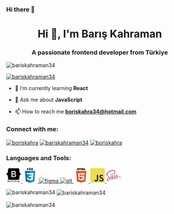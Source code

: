 ### Hi there 👋
<h1 align="center">Hi 👋, I'm Barış Kahraman</h1>
<h3 align="center">A passionate frontend developer from Türkiye</h3>

<p align="left"> <img src="https://komarev.com/ghpvc/?username=bariskahraman34&label=Profile%20views&color=0e75b6&style=flat" alt="bariskahraman34" /> </p>

<p align="left"> <a href="https://github.com/ryo-ma/github-profile-trophy"><img src="https://github-profile-trophy.vercel.app/?username=bariskahraman34" alt="bariskahraman34" /></a> </p>

- 🌱 I’m currently learning **React**

- 💬 Ask me about **JavaScript**

- 📫 How to reach me **boriskahra34@hotmail.com**

<h3 align="left">Connect with me:</h3>
<p align="left">
<a href="https://twitter.com/boriskahra" target="blank"><img align="center" src="https://raw.githubusercontent.com/rahuldkjain/github-profile-readme-generator/master/src/images/icons/Social/twitter.svg" alt="boriskahra" height="30" width="40" /></a>
<a href="https://linkedin.com/in/bariskahraman34" target="blank"><img align="center" src="https://raw.githubusercontent.com/rahuldkjain/github-profile-readme-generator/master/src/images/icons/Social/linked-in-alt.svg" alt="bariskahraman34" height="30" width="40" /></a>
<a href="https://instagram.com/boriskahra" target="blank"><img align="center" src="https://raw.githubusercontent.com/rahuldkjain/github-profile-readme-generator/master/src/images/icons/Social/instagram.svg" alt="boriskahra" height="30" width="40" /></a>
</p>

<h3 align="left">Languages and Tools:</h3>
<p align="left"> <a href="https://getbootstrap.com" target="_blank" rel="noreferrer"> <img src="https://raw.githubusercontent.com/devicons/devicon/master/icons/bootstrap/bootstrap-plain-wordmark.svg" alt="bootstrap" width="40" height="40"/> </a> <a href="https://www.w3schools.com/css/" target="_blank" rel="noreferrer"> <img src="https://raw.githubusercontent.com/devicons/devicon/master/icons/css3/css3-original-wordmark.svg" alt="css3" width="40" height="40"/> </a> <a href="https://www.figma.com/" target="_blank" rel="noreferrer"> <img src="https://www.vectorlogo.zone/logos/figma/figma-icon.svg" alt="figma" width="40" height="40"/> </a> <a href="https://git-scm.com/" target="_blank" rel="noreferrer"> <img src="https://www.vectorlogo.zone/logos/git-scm/git-scm-icon.svg" alt="git" width="40" height="40"/> </a> <a href="https://www.w3.org/html/" target="_blank" rel="noreferrer"> <img src="https://raw.githubusercontent.com/devicons/devicon/master/icons/html5/html5-original-wordmark.svg" alt="html5" width="40" height="40"/> </a> <a href="https://developer.mozilla.org/en-US/docs/Web/JavaScript" target="_blank" rel="noreferrer"> <img src="https://raw.githubusercontent.com/devicons/devicon/master/icons/javascript/javascript-original.svg" alt="javascript" width="40" height="40"/> </a> <a href="https://sass-lang.com" target="_blank" rel="noreferrer"> <img src="https://raw.githubusercontent.com/devicons/devicon/master/icons/sass/sass-original.svg" alt="sass" width="40" height="40"/> </a> </p>

<p><img align="left" src="https://github-readme-stats.vercel.app/api/top-langs?username=bariskahraman34&show_icons=true&locale=en&layout=compact" alt="bariskahraman34" /></p>

<p>&nbsp;<img align="center" src="https://github-readme-stats.vercel.app/api?username=bariskahraman34&show_icons=true&locale=en" alt="bariskahraman34" /></p>

<p><img align="center" src="https://github-readme-streak-stats.herokuapp.com/?user=bariskahraman34&" alt="bariskahraman34" /></p>

